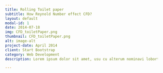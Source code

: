 ```yaml
---
title: Rolling Toilet paper
subtitle: How Reynold Number effect CFD?
layout: default
modal-id: 1
date: 2014-07-18
img: CFD_toiletPaper.png
thumbnail: CFD_toiletPaper.png
alt: image-alt
project-date: April 2014
client: Start Bootstrap
category: Web Development
description: Lorem ipsum dolor sit amet, usu cu alterum nominavi lobortis. At duo novum diceret. Tantas apeirian vix et, usu sanctus postulant inciderint ut, populo diceret necessitatibus in vim. Cu eum dicam feugiat noluisse.

---
```

